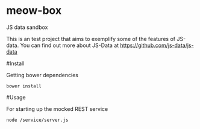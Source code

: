 # meow-box
JS data sandbox

This is an test project that aims to exemplify some of the features of JS-data. You can find out more about JS-Data at https://github.com/js-data/js-data

#Install

Getting bower dependencies
```
bower install
```


#Usage

For starting up the mocked REST service
```
node /service/server.js
```

